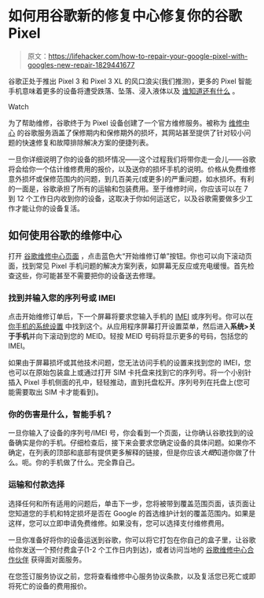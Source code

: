 # 如何用谷歌新的修复中心修复你的谷歌 Pixel

> 原文：<https://lifehacker.com/how-to-repair-your-google-pixel-with-googles-new-repair-1829441677>

谷歌正处于推出 Pixel 3 和 Pixel 3 XL 的风口浪尖(我们推测)，更多的 Pixel 智能手机意味着更多的设备将遭受跌落、坠落、浸入液体以及 [谁知道还有什么](https://www.youtube.com/watch?v=aYQSWB2EyzY) 。

Watch

为了帮助维修，谷歌终于为 Pixel 设备创建了一个官方维修服务。被称为 [维修中心](https://store.google.com/repaircenter) 的谷歌服务涵盖了保修期内和保修期外的损坏，其网站甚至提供了针对较小问题的快速修复和故障排除解决方案的便捷列表。

一旦你详细说明了你的设备的损坏情况——这个过程我们将带你走一会儿——谷歌将会给你一个估计维修费用的报价，以及送你的损坏手机的说明。价格从免费维修意外损坏或保修范围内的问题，到几百美元(或更多)的严重问题，如水损坏。有利的一面是，谷歌承担了所有的运输和包装费用。至于维修时间，你应该可以在 7 到 12 个工作日内收到你的设备，这取决于你如何运送它，以及谷歌需要做多少工作才能让你的设备复活。

## 如何使用谷歌的维修中心

打开 [谷歌维修中心页面](https://store.google.com/repaircenter) ，点击蓝色大“开始维修订单”按钮。你也可以向下滚动页面，找到常见 Pixel 手机问题的解决方案列表，如屏幕无反应或充电缓慢。首先检查这些，你可能甚至不需要把你的设备送去修理。

### 找到并输入您的序列号或 IMEI

点击开始维修订单后，下一个屏幕将要求您输入手机的 [IMEI](https://lifehacker.com/find-the-imei-of-a-lost-android-phone-in-your-google-da-1680379181) 或序列号。你可以在 [你手机的系统设置](https://support.google.com/store/answer/3333000?hl=en) 中找到这个。从应用程序屏幕打开设置菜单，然后进入**系统>关于手机**并向下滚动到您的 MEID。轻按 MEID 号码将显示更多的号码，包括您的 IMEI。

如果由于屏幕损坏或其他技术问题，您无法访问手机的设置来找到您的 IMEI，您也可以在原始包装盒上或通过打开 SIM 卡托盘来找到它的序列号。将一个小别针插入 Pixel 手机侧面的孔中，轻轻推动，直到托盘松开。序列号列在托盘上(您可能需要取出 SIM 卡才能看到)。

### 你的伤害是什么，智能手机？

一旦你输入了设备的序列号/IMEI 号，你会看到一个页面，让你确认谷歌找到的设备确实是你的手机。仔细检查后，接下来会要求您确定设备的具体问题。如果你不确定，在列表的顶部和底部有提供更多解释的链接，但是你应该*大概*知道你做了什么。呃。你的手机做了什么。完全靠自己。

### 运输和付款选择

选择任何和所有适用的问题后，单击下一步，您将被带到覆盖范围页面，该页面让您知道您的手机和特定损坏是否在 Google 的首选维护计划的覆盖范围内。如果是这样，您可以立即申请免费维修。如果没有，您可以选择支付维修费用。

一旦你准备好将你的设备运送到谷歌，你可以将它打包在你自己的盒子里，让谷歌给你发送一个预付费盒子(1-2 个工作日内到达)，或者访问当地的 [谷歌维修中心合作伙伴](https://support.google.com/store/answer/7182296?hl=en) 获得面对面服务。

在您签订服务协议之前，您将查看维修中心服务协议条款，以及复活您已死亡或即将死亡的设备的费用报价。